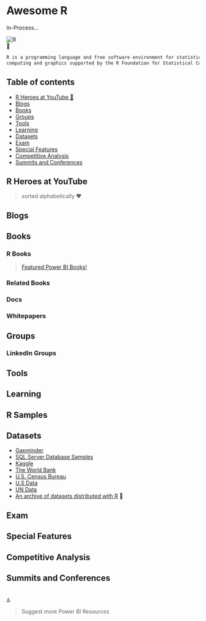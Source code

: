 # Awesome R

In-Process...


![R](https://github.com/NajiElKotob/Awesome-R/blob/master/Images/R-logo.png)  
:blue_heart: 

```sh
R is a programming language and free software environment for statistical 
computing and graphics supported by the R Foundation for Statistical Computing
```

## Table of contents

* [R Heroes at YouTube :star2:](#r-heroes-at-youtube)
* [Blogs](#blogs)
* [Books](#books)
* [Groups](#groups)
* [Tools](#tools)
* [Learning](#learning)
* [Datasets](#datasets)
* [Exam](#exam)
* [Special Features](#special-features)
* [Competitive Analysis](#competitive-analysis)
* [Summits and Conferences](#summits-and-conferences)

## R Heroes at YouTube
> sorted alphabetically :heart:




## Blogs


## Books
### R Books
> [Featured Power BI Books!](http://bit.ly/)

### Related Books

### Docs

### Whitepapers


## Groups
### LinkedIn Groups


## Tools


## Learning

## R Samples

## Datasets
* [Gapminder](https://www.gapminder.org/data)
* [SQL Server Database Samples](https://github.com/Microsoft/sql-server-samples)
* [Kaggle](https://www.kaggle.com/datasets)
* [The World Bank](http://data.worldbank.org)
* [U.S. Census Bureau](https://www.census.gov/people)
* [U.S Data](http://catalog.data.gov/dataset)
* [UN Data](http://data.un.org)
* [An archive of datasets distributed with R](http://vincentarelbundock.github.io/Rdatasets/datasets.html) :100:


## Exam


## Special Features


## Competitive Analysis

## Summits and Conferences

<br/>[:top:](#table-of-contents)

> Suggest more Power BI Resources 
